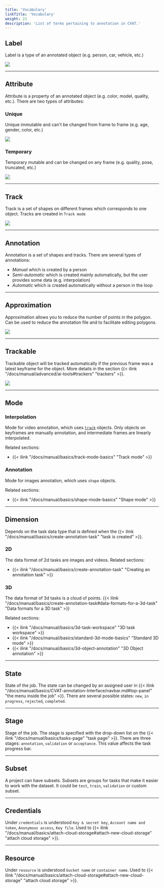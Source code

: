 ```yaml
---
title: 'Vocabulary'
linkTitle: 'Vocabulary'
weight: 21
description: 'List of terms pertaining to annotation in CVAT.'
---
```

## Label
Label is a type of an annotated object (e.g. person, car, vehicle, etc.)

![](/images/image032_detrac.jpg)

---

## Attribute
Attribute is a property of an annotated object (e.g. color, model,
quality, etc.). There are two types of attributes:

### Unique
Unique immutable and can't be changed from frame to frame (e.g. age, gender, color, etc.)

  ![](/images/image073.jpg)

### Temporary
Temporary mutable and can be changed on any frame (e.g. quality, pose, truncated, etc.)

  ![](/images/image072.jpg)

---

## Track
Track is a set of shapes on different frames which corresponds to one object.
Tracks are created in `Track mode`

![](/images/gif003_detrac.gif)

---

## Annotation
Annotation is a set of shapes and tracks. There are several types of annotations:

- _Manual_ which is created by a person
- _Semi-automatic_ which is created mainly automatically, but the user provides some data (e.g. interpolation)
- _Automatic_ which is created automatically without a person in the loop

---

## Approximation
Approximation allows you to reduce the number of points in the polygon.
Can be used to reduce the annotation file and to facilitate editing polygons.

![](/images/approximation_accuracy.gif)

---

## Trackable
Trackable object will be tracked automatically if the previous frame was
a latest keyframe for the object. More details in the section
{{< ilink "/docs/manual/advanced/ai-tools#trackers" "trackers" >}}.

![](/images/tracker_indication_detrac.png)

---

## Mode

### Interpolation
Mode for video annotation, which uses [`track`](#track) objects.
Only objects on keyframes are manually annotation, and intermediate frames are linearly interpolated.

Related sections:
- {{< ilink "/docs/manual/basics/track-mode-basics" "Track mode" >}}

### Annotation
Mode for images annotation, which uses `shape` objects.

Related sections:
- {{< ilink "/docs/manual/basics/shape-mode-basics" "Shape mode" >}}

---

## Dimension

Depends on the task data type that is defined when the
{{< ilink "/docs/manual/basics/create-annotation-task" "task is created" >}}.

### 2D

The data format of 2d tasks are images and videos.
Related sections:
- {{< ilink "/docs/manual/basics/create-annotation-task" "Creating an annotation task" >}}

### 3D

The data format of 3d tasks is a cloud of points.
{{< ilink "/docs/manual/basics/create-annotation-task#data-formats-for-a-3d-task" "Data formats for a 3D task" >}}

Related sections:
- {{< ilink "/docs/manual/basics/3d-task-workspace" "3D task workspace" >}}
- {{< ilink "/docs/manual/basics/standard-3d-mode-basics" "Standard 3D mode" >}}
- {{< ilink "/docs/manual/basics/3d-object-annotation" "3D Object annotation" >}}

---

## State
State of the job. The state can be changed by an assigned user in
{{< ilink "/docs/manual/basics/CVAT-annotation-Interface/navbar.md#top-panel" "the menu inside the job" >}}.
There are several possible states: `new`, `in progress`, `rejected`, `completed`.

---

## Stage
Stage of the job. The stage is specified with the drop-down list on the
{{< ilink "/docs/manual/basics/tasks-page" "task page" >}}.
There are three stages: `annotation`, `validation` or `acceptance`. This value affects the task progress bar.

---

## Subset
A project can have subsets. Subsets are groups for tasks that make it easier to work with the dataset.
It could be `test`, `train`, `validation` or custom subset.

---

## Credentials
Under `credentials` is understood `Key & secret key`, `Account name and token`, `Anonymous access`, `Key file`.
Used to {{< ilink "/docs/manual/basics/attach-cloud-storage#attach-new-cloud-storage" "attach cloud storage" >}}.

---

## Resource

Under `resource` is understood `bucket name` or `container name`.
Used to {{< ilink "/docs/manual/basics/attach-cloud-storage#attach-new-cloud-storage" "attach cloud storage" >}}.
